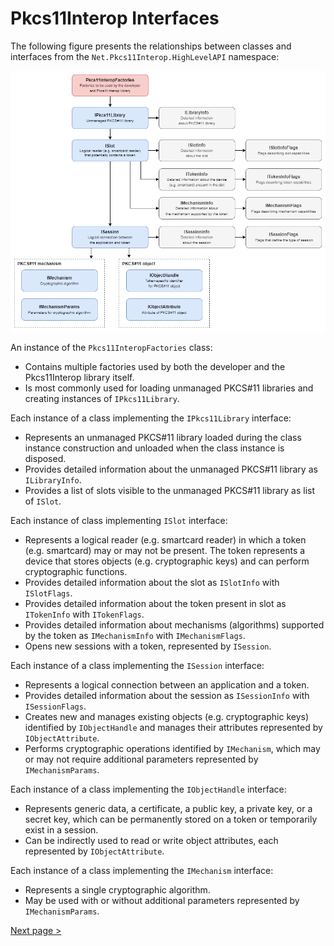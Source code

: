 # Pkcs11Interop Interfaces

The following figure presents the relationships between classes and interfaces from the `Net.Pkcs11Interop.HighLevelAPI` namespace:

![Pkcs11Interop Interfaces](images/Pkcs11Interop_Interfaces.png)

An instance of the `Pkcs11InteropFactories` class:
- Contains multiple factories used by both the developer and the Pkcs11Interop library itself.
- Is most commonly used for loading unmanaged PKCS#11 libraries and creating instances of `IPkcs11Library`.

Each instance of a class implementing the `IPkcs11Library` interface:
- Represents an unmanaged PKCS#11 library loaded during the class instance construction and unloaded when the class instance is disposed.
- Provides detailed information about the unmanaged PKCS#11 library as `ILibraryInfo`.
- Provides a list of slots visible to the unmanaged PKCS#11 library as list of `ISlot`.

Each instance of class implementing `ISlot` interface:
- Represents a logical reader (e.g. smartcard reader) in which a token (e.g. smartcard) may or may not be present. The token represents a device that stores objects (e.g. cryptographic keys) and can perform cryptographic functions.
- Provides detailed information about the slot as `ISlotInfo` with `ISlotFlags`.
- Provides detailed information about the token present in slot as `ITokenInfo` with `ITokenFlags`.
- Provides detailed information about mechanisms (algorithms) supported by the token as `IMechanismInfo` with `IMechanismFlags`.
- Opens new sessions with a token, represented by `ISession`.

Each instance of a class implementing the `ISession` interface:
- Represents a logical connection between an application and a token.
- Provides detailed information about the session as `ISessionInfo` with `ISessionFlags`.
- Creates new and manages existing objects (e.g. cryptographic keys) identified by `IObjectHandle` and manages their attributes represented by `IObjectAttribute`.
- Performs cryptographic operations identified by `IMechanism`, which may or may not require additional parameters represented by `IMechanismParams`.

Each instance of a class implementing the `IObjectHandle` interface:
- Represents generic data, a certificate, a public key, a private key, or a secret key, which can be permanently stored on a token or temporarily exist in a session.
- Can be indirectly used to read or write object attributes, each represented by `IObjectAttribute`.

Each instance of a class implementing the `IMechanism` interface:
- Represents a single cryptographic algorithm.
- May be used with or without additional parameters represented by `IMechanismParams`.

[Next page >](06_GETTING_STARTED.md)